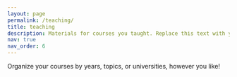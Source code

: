 ```yaml
---
layout: page
permalink: /teaching/
title: teaching
description: Materials for courses you taught. Replace this text with your description.
nav: true
nav_order: 6
---
```


Organize your courses by years, topics, or universities, however you like!
